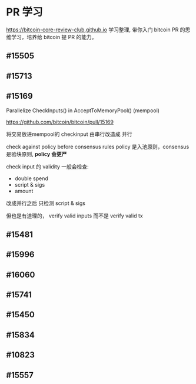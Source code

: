 # PR 学习
https://bitcoin-core-review-club.github.io 学习整理, 带你入门 bitcoin PR 的思维学习，培养给 bitcoin 提 PR 的能力。

## #15505
## #15713

## #15169 

Parallelize CheckInputs() in AcceptToMemoryPool() (mempool)

https://github.com/bitcoin/bitcoin/pull/15169

将交易放进mempool的 checkinput 由串行改造成 并行

check against policy before consensus rules
policy 是入池原则，consensus是验块原则, __policy 会更严__

check input 的 validity
一般会检查:

+ double spend
+ script & sigs
+ amount

改成并行之后 只检测 
script & sigs

但也是有道理的，
verify valid inputs
而不是 verify valid tx

## #15481
## #15996
## #16060
## #15741
## #15450
## #15834
## #10823
## #15557

